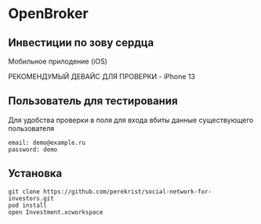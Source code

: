 # OpenBroker
## Инвестиции по зову сердца

Мобильное прилодение (iOS) 

РЕКОМЕНДУМЫЙ ДЕВАЙС ДЛЯ ПРОВЕРКИ - iPhone 13

## Пользователь для тестирования
Для удобства проверки в поля для входа вбиты данные существующего пользователя
```
email: demo@example.ru
password: demo
```

## Установка
```
git clone https://github.com/perekrist/social-network-for-investors.git
pod install
open Investment.xcworkspace
```
